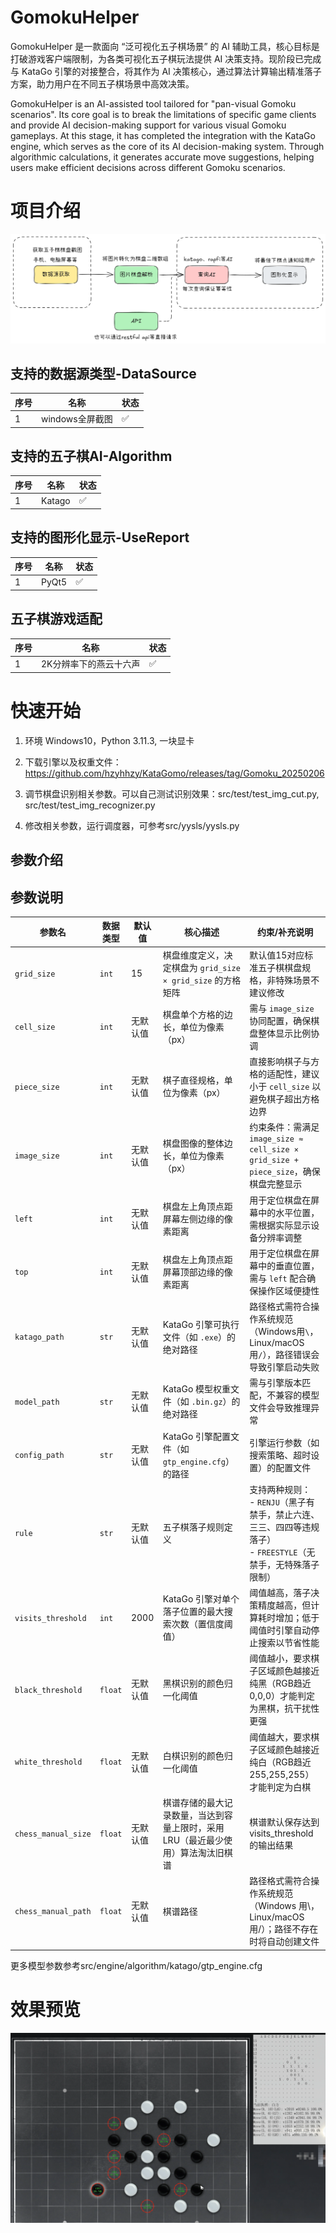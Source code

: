 # GomokuHelper

GomokuHelper 是一款面向 “泛可视化五子棋场景” 的 AI 辅助工具，核心目标是打破游戏客户端限制，为各类可视化五子棋玩法提供 AI 决策支持。现阶段已完成与 KataGo 引擎的对接整合，将其作为 AI 决策核心，通过算法计算输出精准落子方案，助力用户在不同五子棋场景中高效决策。

GomokuHelper is an AI-assisted tool tailored for "pan-visual Gomoku scenarios". Its core goal is to break the limitations of specific game clients and provide AI decision-making support for various visual Gomoku gameplays. At this stage, it has completed the integration with the KataGo engine, which serves as the core of its AI decision-making system. Through algorithmic calculations, it generates accurate move suggestions, helping users make efficient decisions across different Gomoku scenarios.

# 项目介绍
![img.png](img/architecture.png)
## 支持的数据源类型-DataSource
| 序号 | 名称          | 状态       |
|------|-------------|------------|
| 1    | windows全屏截图 | ✅  |

## 支持的五子棋AI-Algorithm

| 序号 | 名称     | 状态       |
|------|--------|------------|
| 1    | Katago | ✅  |

## 支持的图形化显示-UseReport

| 序号 | 名称     | 状态       |
|------|--------|------------|
| 1    | PyQt5 | ✅  |

## 五子棋游戏适配

| 序号 | 名称           | 状态       |
|------|--------------|------------|
| 1    | 2K分辨率下的燕云十六声 | ✅  |

# 快速开始
1. 环境 Windows10，Python 3.11.3, 一块显卡

2. 下载引擎以及权重文件：https://github.com/hzyhhzy/KataGomo/releases/tag/Gomoku_20250206

3. 调节棋盘识别相关参数。可以自己测试识别效果：src/test/test_img_cut.py, src/test/test_img_recognizer.py
4. 修改相关参数，运行调度器，可参考src/yysls/yysls.py

##  参数介绍
## 参数说明
| 参数名                 | 数据类型 | 默认值       | 核心描述                                       | 约束/补充说明                                                                   |
|---------------------|----------|--------------|--------------------------------------------|---------------------------------------------------------------------------|
| `grid_size`         | `int`    | 15           | 棋盘维度定义，决定棋盘为 `grid_size × grid_size` 的方格矩阵 | 默认值15对应标准五子棋棋盘规格，非特殊场景不建议修改                                               |
| `cell_size`         | `int`    | 无默认值     | 棋盘单个方格的边长，单位为像素（px）                        | 需与 `image_size` 协同配置，确保棋盘整体显示比例协调                                         |
| `piece_size`        | `int`    | 无默认值     | 棋子直径规格，单位为像素（px）                           | 直接影响棋子与方格的适配性，建议小于 `cell_size` 以避免棋子超出方格边界                                |
| `image_size`        | `int`    | 无默认值     | 棋盘图像的整体边长，单位为像素（px）                        | 约束条件：需满足 `image_size ≈ cell_size × grid_size + piece_size`，确保棋盘完整显示       |
| `left`              | `int`    | 无默认值     | 棋盘左上角顶点距屏幕左侧边缘的像素距离                        | 用于定位棋盘在屏幕中的水平位置，需根据实际显示设备分辨率调整                                            |
| `top`               | `int`    | 无默认值     | 棋盘左上角顶点距屏幕顶部边缘的像素距离                        | 用于定位棋盘在屏幕中的垂直位置，需与 `left` 配合确保操作区域便捷性                                     |
| `katago_path`       | `str`    | 无默认值     | KataGo 引擎可执行文件（如 `.exe`）的绝对路径              | 路径格式需符合操作系统规范（Windows用`\`，Linux/macOS用`/`），路径错误会导致引擎启动失败                  |
| `model_path`        | `str`    | 无默认值     | KataGo 模型权重文件（如 `.bin.gz`）的绝对路径            | 需与引擎版本匹配，不兼容的模型文件会导致推理异常                                                  |
| `config_path`       | `str`    | 无默认值     | KataGo 引擎配置文件（如 `gtp_engine.cfg`）的路径       | 引擎运行参数（如搜索策略、超时设置）的配置文件                                                   |
| `rule`              | `str`    | 无默认值     | 五子棋落子规则定义                                  | 支持两种规则：<br>- `RENJU`（黑子有禁手，禁止六连、三三、四四等违规落子）<br>- `FREESTYLE`（无禁手，无特殊落子限制） |
| `visits_threshold`  | `int`    | 2000        | KataGo 引擎对单个落子位置的最大搜索次数（置信度阈值）             | 阈值越高，落子决策精度越高，但计算耗时增加；低于阈值时引擎自动停止搜索以节省性能                                  |
| `black_threshold`   | `float`  | 无默认值     | 黑棋识别的颜色归一化阈值                               | 阈值越小，要求棋子区域颜色越接近纯黑（RGB趋近0,0,0）才能判定为黑棋，抗干扰性更强                              |
| `white_threshold`   | `float`  | 无默认值     | 白棋识别的颜色归一化阈值                               | 阈值越大，要求棋子区域颜色越接近纯白（RGB趋近255,255,255）才能判定为白棋                               |
| `chess_manual_size` | `float`  | 无默认值     | 棋谱存储的最大记录数量，当达到容量上限时，采用 LRU（最近最少使用）算法淘汰旧棋谱	                               | 棋谱默认保存达到visits_threshold的输出结果	                                            |
| `chess_manual_path` | `float`  | 无默认值     | 棋谱路径                                       | 路径格式需符合操作系统规范（Windows 用\，Linux/macOS 用/）；路径不存在时将自动创建文件                    |

更多模型参数参考src/engine/algorithm/katago/gtp_engine.cfg

# 效果预览
![preview.png](img/preview.png)
